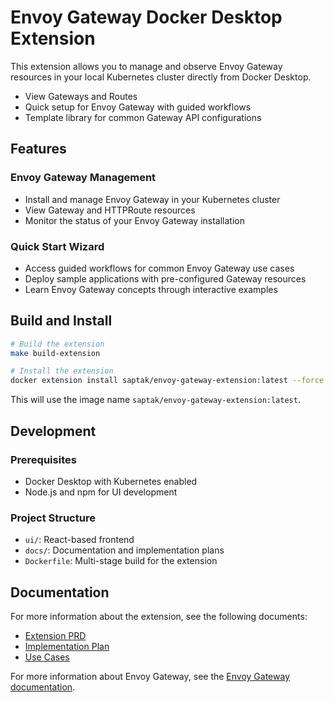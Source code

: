 # Envoy Gateway Docker Desktop Extension

This extension allows you to manage and observe Envoy Gateway resources in your local Kubernetes cluster directly from Docker Desktop.

- View Gateways and Routes
- Quick setup for Envoy Gateway with guided workflows
- Template library for common Gateway API configurations

## Features

### Envoy Gateway Management

- Install and manage Envoy Gateway in your Kubernetes cluster
- View Gateway and HTTPRoute resources
- Monitor the status of your Envoy Gateway installation

### Quick Start Wizard

- Access guided workflows for common Envoy Gateway use cases
- Deploy sample applications with pre-configured Gateway resources
- Learn Envoy Gateway concepts through interactive examples

## Build and Install

```bash
# Build the extension
make build-extension

# Install the extension
docker extension install saptak/envoy-gateway-extension:latest --force
```

This will use the image name `saptak/envoy-gateway-extension:latest`.

## Development

### Prerequisites

- Docker Desktop with Kubernetes enabled
- Node.js and npm for UI development

### Project Structure

- `ui/`: React-based frontend
- `docs/`: Documentation and implementation plans
- `Dockerfile`: Multi-stage build for the extension

## Documentation

For more information about the extension, see the following documents:

- [Extension PRD](docs/envoy_gateway_extension_prd.md)
- [Implementation Plan](docs/envoy_gateway_implementation_plan.md)
- [Use Cases](docs/envoy_gateway_use_cases.md)

For more information about Envoy Gateway, see the [Envoy Gateway documentation](https://gateway.envoyproxy.io/docs/).
